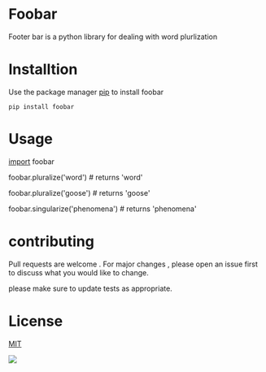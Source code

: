 # Foobar
Footer bar is a python library for dealing with word plurlization
# Installtion
Use the package manager [pip](https://pypi.org/project/pip/) to install foobar<br>

`pip install foobar`

# Usage
[import](https://pypi.org/project/pip/) foobar<br>

foobar.pluralize('word') \# returns 'word'<br>

foobar.pluralize('goose') \# returns 'goose'<br>

foobar.singularize('phenomena') \# returns 'phenomena'<br>

# contributing
Pull requests are welcome . For major changes ,
please open an issue first  to discuss what you would like to change. <br>

please make sure to update tests as appropriate.

# License

[MIT](https://pypi.org/)

![](https://github.com/noorshalaby/os2/tree/master/img)